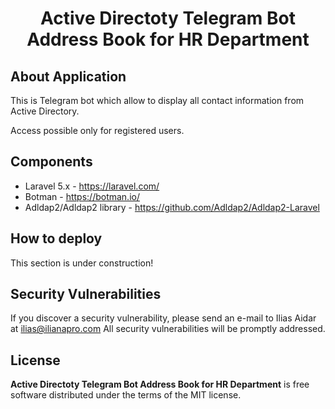 <h1 align="center">Active Directoty Telegram Bot Address Book for HR Department</h1>

## About Application

This is Telegram bot which allow to display all contact information from Active Directory.

Access possible only for registered users.

## Components

* Laravel 5.x - https://laravel.com/
* Botman - https://botman.io/
* Adldap2/Adldap2 library - https://github.com/Adldap2/Adldap2-Laravel

## How to deploy

This section is under construction!

## Security Vulnerabilities

If you discover a security vulnerability, please send an e-mail to Ilias Aidar at ilias@ilianapro.com
All security vulnerabilities will be promptly addressed.

## License

**Active Directoty Telegram Bot Address Book for HR Department** is free software distributed under the terms of the MIT license.